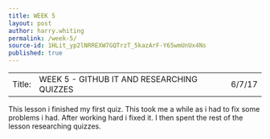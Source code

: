 ```yaml
---
title: WEEK 5
layout: post
author: harry.whiting
permalink: /week-5/
source-id: 1HLit_yp2lNRREXW7GQTrzT_5kazArF-Y65wmUnUx4Ns
published: true
---
```

<table>
  <tr>
    <td>Title:</td>
    <td>WEEK 5 - GITHUB IT AND RESEARCHING QUIZZES</td>
    <td></td>
    <td>6/7/17</td>
  </tr>
</table>


This lesson i finished my first quiz. This took me a while as i had to fix some problems i had. After working hard i fixed it. I then spent the rest of the lesson researching quizzes.

